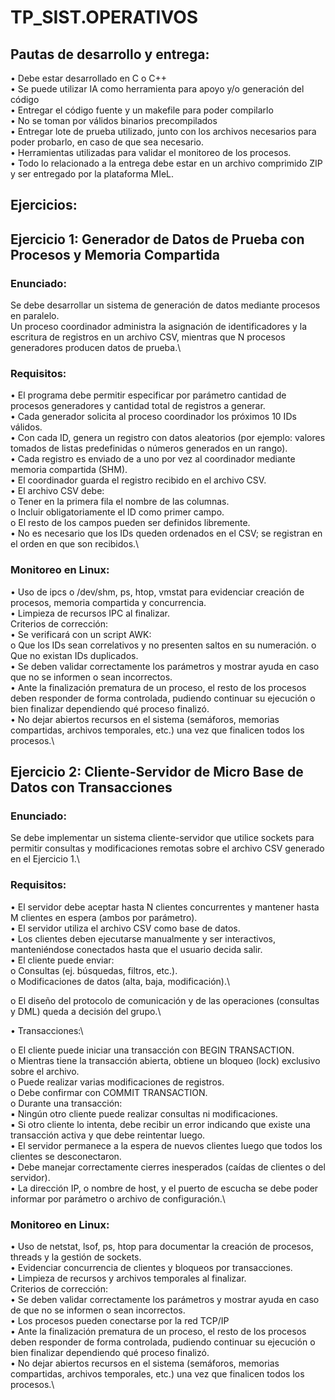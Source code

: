# TP_SIST.OPERATIVOS

## Pautas de desarrollo y entrega:
• Debe estar desarrollado en C o C++\
• Se puede utilizar IA como herramienta para apoyo y/o generación del código\
• Entregar el código fuente y un makefile para poder compilarlo\
• No se toman por válidos binarios precompilados\
• Entregar lote de prueba utilizado, junto con los archivos necesarios para poder probarlo, en caso
de que sea necesario.\
• Herramientas utilizadas para validar el monitoreo de los procesos.\
• Todo lo relacionado a la entrega debe estar en un archivo comprimido ZIP y ser entregado por la
plataforma MIeL.


## Ejercicios:
## Ejercicio 1: Generador de Datos de Prueba con Procesos y Memoria Compartida

### Enunciado:
Se debe desarrollar un sistema de generación de datos mediante procesos en paralelo.\
Un proceso coordinador administra la asignación de identificadores y la escritura de registros en un
archivo CSV, mientras que N procesos generadores producen datos de prueba.\

### Requisitos:
• El programa debe permitir especificar por parámetro cantidad de procesos generadores y
cantidad total de registros a generar.\
• Cada generador solicita al proceso coordinador los próximos 10 IDs válidos.\
• Con cada ID, genera un registro con datos aleatorios (por ejemplo: valores tomados de listas
predefinidas o números generados en un rango).\
• Cada registro es enviado de a uno por vez al coordinador mediante memoria compartida (SHM).\
• El coordinador guarda el registro recibido en el archivo CSV.\
• El archivo CSV debe:\
o Tener en la primera fila el nombre de las columnas.\
o Incluir obligatoriamente el ID como primer campo.\
o El resto de los campos pueden ser definidos libremente.\
• No es necesario que los IDs queden ordenados en el CSV; se registran en el orden en que son
recibidos.\


### Monitoreo en Linux:
• Uso de ipcs o /dev/shm, ps, htop, vmstat para evidenciar creación de procesos, memoria compartida
y concurrencia.\
• Limpieza de recursos IPC al finalizar.\
Criterios de corrección:\
• Se verificará con un script AWK:\
o Que los IDs sean correlativos y no presenten saltos en su numeración.
o Que no existan IDs duplicados.\
• Se deben validar correctamente los parámetros y mostrar ayuda en caso que no se informen o sean
incorrectos.\
• Ante la finalización prematura de un proceso, el resto de los procesos deben responder de forma
controlada, pudiendo continuar su ejecución o bien finalizar dependiendo qué proceso finalizó.\
• No dejar abiertos recursos en el sistema (semáforos, memorias compartidas, archivos temporales,
etc.) una vez que finalicen todos los procesos.\


## Ejercicio 2: Cliente-Servidor de Micro Base de Datos con Transacciones
### Enunciado:
Se debe implementar un sistema cliente-servidor que utilice sockets para permitir consultas y
modificaciones remotas sobre el archivo CSV generado en el Ejercicio 1.\

### Requisitos:

• El servidor debe aceptar hasta N clientes concurrentes y mantener hasta M clientes en espera
(ambos por parámetro).\
• El servidor utiliza el archivo CSV como base de datos.\
• Los clientes deben ejecutarse manualmente y ser interactivos, manteniéndose conectados hasta
que el usuario decida salir.\
• El cliente puede enviar:\
o Consultas (ej. búsquedas, filtros, etc.).\
o Modificaciones de datos (alta, baja, modificación).\

o El diseño del protocolo de comunicación y de las operaciones (consultas y DML) queda a
decisión del grupo.\

• Transacciones:\

o El cliente puede iniciar una transacción con BEGIN TRANSACTION.\
o Mientras tiene la transacción abierta, obtiene un bloqueo (lock) exclusivo sobre el archivo.\
o Puede realizar varias modificaciones de registros.\
o Debe confirmar con COMMIT TRANSACTION.\
o Durante una transacción:\
▪ Ningún otro cliente puede realizar consultas ni modificaciones.\
▪ Si otro cliente lo intenta, debe recibir un error indicando que existe una transacción
activa y que debe reintentar luego.\
• El servidor permanece a la espera de nuevos clientes luego que todos los clientes se
desconectaron.\
• Debe manejar correctamente cierres inesperados (caídas de clientes o del servidor).\
• La dirección IP, o nombre de host, y el puerto de escucha se debe poder informar por parámetro o
archivo de configuración.\
### Monitoreo en Linux:
• Uso de netstat, lsof, ps, htop para documentar la creación de procesos, threads y la gestión de
sockets.\
• Evidenciar concurrencia de clientes y bloqueos por transacciones.\
• Limpieza de recursos y archivos temporales al finalizar.\
Criterios de corrección:\
• Se deben validar correctamente los parámetros y mostrar ayuda en caso de que no se informen o
sean incorrectos.\
• Los procesos pueden conectarse por la red TCP/IP\
• Ante la finalización prematura de un proceso, el resto de los procesos deben responder de forma
controlada, pudiendo continuar su ejecución o bien finalizar dependiendo qué proceso finalizó.\
• No dejar abiertos recursos en el sistema (semáforos, memorias compartidas, archivos temporales,
etc.) una vez que finalicen todos los procesos.\

